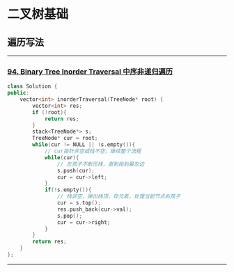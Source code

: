 # 二叉树基础

## 遍历写法
---
### [94. Binary Tree Inorder Traversal 中序非递归遍历](https://leetcode-cn.com/problems/binary-tree-inorder-traversal/)
```c++
class Solution {
public:
    vector<int> inorderTraversal(TreeNode* root) {
        vector<int> res;
        if (!root){
            return res;
        }
        stack<TreeNode*> s;
        TreeNode* cur = root;
        while(cur != NULL || !s.empty()){
            // cur指针非空或栈不空，继续整个流程
            while(cur){
                // 左孩子不断压栈，直到指到最左边
                s.push(cur);
                cur = cur->left;
            }
            if(!s.empty()){
                // 栈非空，弹出栈顶，存元素，处理当前节点右孩子
                cur = s.top();
                res.push_back(cur->val);
                s.pop();
                cur = cur->right;
            }
        }
        return res;
    }
};
```
---
